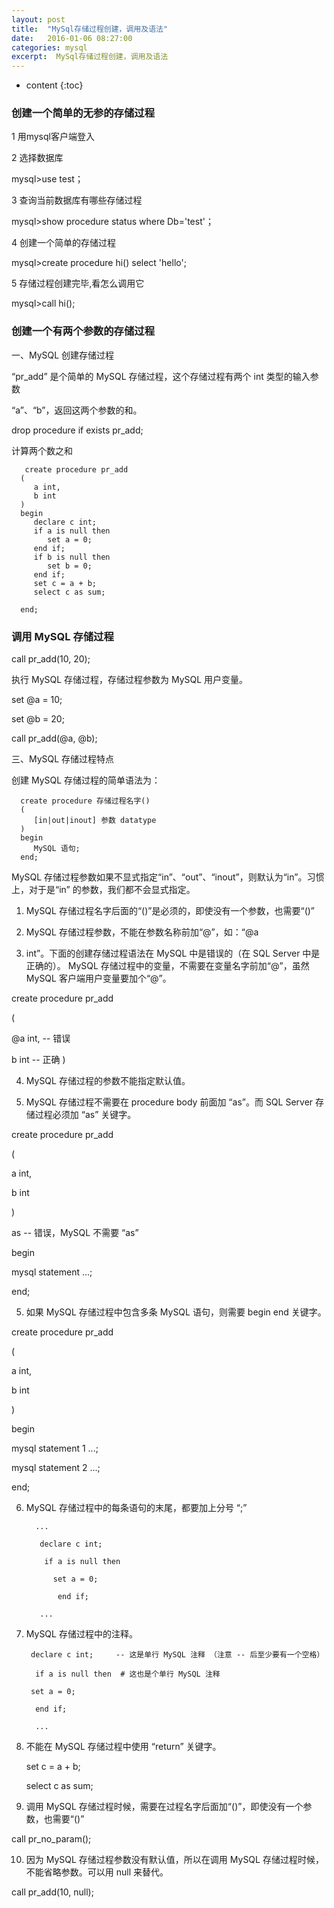 ```yaml
---
layout: post
title:  "MySql存储过程创建，调用及语法"
date:   2016-01-06 08:27:00
categories: mysql
excerpt:  MySql存储过程创建，调用及语法
---
```


* content
{:toc}




### 创建一个简单的无参的存储过程

1 用mysql客户端登入

2 选择数据库

mysql>use test；

3 查询当前数据库有哪些存储过程

mysql>show procedure status where Db='test'；

4 创建一个简单的存储过程

mysql>create procedure hi() select 'hello';



5 存储过程创建完毕,看怎么调用它

mysql>call hi(); 


###  创建一个有两个参数的存储过程


一、MySQL 创建存储过程

“pr_add” 是个简单的 MySQL 存储过程，这个存储过程有两个 int 类型的输入参数 

“a”、“b”，返回这两个参数的和。

drop procedure if exists pr_add;

 计算两个数之和

       create procedure pr_add
      (
         a int,
         b int
      )
      begin
         declare c int;
         if a is null then
            set a = 0;
         end if;
         if b is null then
            set b = 0;
         end if;
         set c = a + b;
         select c as sum;
         
      end;



###  调用 MySQL 存储过程 


call pr_add(10, 20);

执行 MySQL 存储过程，存储过程参数为 MySQL 用户变量。

set @a = 10;

set @b = 20;

call pr_add(@a, @b);

三、MySQL 存储过程特点

创建 MySQL 存储过程的简单语法为：

      create procedure 存储过程名字()
      (
         [in|out|inout] 参数 datatype
      )
      begin
         MySQL 语句;
      end;

MySQL 存储过程参数如果不显式指定“in”、“out”、“inout”，则默认为“in”。习惯上，对于是“in” 的参数，我们都不会显式指定。

1. MySQL 存储过程名字后面的“()”是必须的，即使没有一个参数，也需要“()”

2. MySQL 存储过程参数，不能在参数名称前加“@”，如：“@a 

3. int”。下面的创建存储过程语法在 MySQL 中是错误的（在 SQL Server 中是正确的）。 MySQL 存储过程中的变量，不需要在变量名字前加“@”，虽然 MySQL 客户端用户变量要加个“@”。


create procedure pr_add

(

   @a int,  -- 错误

   b int    -- 正确
)

4. MySQL 存储过程的参数不能指定默认值。

5. MySQL 存储过程不需要在 procedure body 前面加 “as”。而 SQL Server 存储过程必须加 “as” 关键字。



create procedure pr_add

(

   a int,

   b int

)

as              -- 错误，MySQL 不需要 “as”

begin

   mysql statement ...;

end;

5. 如果 MySQL 存储过程中包含多条 MySQL 语句，则需要 begin end 关键字。

create procedure pr_add

(
 
   a int,
  
   b int

)

begin

   mysql statement 1 ...;

   mysql statement 2 ...;

end;


6. MySQL 存储过程中的每条语句的末尾，都要加上分号 “;”


         ...

          declare c int;

           if a is null then

             set a = 0;

              end if;
              
          ...
 

7. MySQL 存储过程中的注释。
   

        declare c int;     -- 这是单行 MySQL 注释 （注意 -- 后至少要有一个空格）

         if a is null then  # 这也是个单行 MySQL 注释

        set a = 0;

         end if;

         ...
   

8. 不能在 MySQL 存储过程中使用 “return” 关键字。

   set c = a + b;

   select c as sum;
   


9. 调用 MySQL 存储过程时候，需要在过程名字后面加“()”，即使没有一个参数，也需要“()”

call pr_no_param();

10. 因为 MySQL 存储过程参数没有默认值，所以在调用 MySQL 存储过程时候，不能省略参数。可以用 null 来替代。

call pr_add(10, null);
